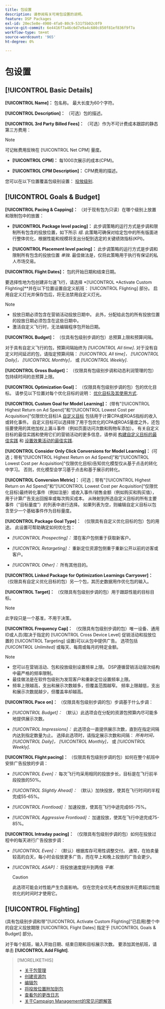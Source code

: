 ```yaml
---
title: 包设置
description: 请参阅有关可用包设置的说明。
feature: DSP Packages
exl-id: 20ec5e8e-4980-4fa0-80c9-531f5b02c0f9
source-git-commit: 6e4416f7a46c6d7e9a4c680c850f81ef836f9f7a
workflow-type: tm+mt
source-wordcount: '965'
ht-degree: 0%

---
```


# 包设置

## [!UICONTROL Basic Details]

**[!UICONTROL Name]：** 包名称。 最大长度为60个字符。

**[!UICONTROL Description]：** （可选）包的描述。

**[!UICONTROL 3rd Party Billed Fees]：** （可选）作为不可计费成本跟踪的静态第三方费用：

>[!NOTE]
>
>可记帐费用反映在 [!UICONTROL Net CPM] 量度。
>
* **[!UICONTROL CPM]：** 每1000次展示的成本(CPM)。

* **[!UICONTROL CPM Description]：** CPM费用的描述。

您可以在以下位置覆盖包级别设置： [投放级别](/help/dsp/campaign-management/placements/placement-settings.md).

## [!UICONTROL Goals & Budget]

**[!UICONTROL Pacing & Capping]：** （对于现有包为只读）在哪个级别上放置和限制包中的放置：

* **[!UICONTROL Package level pacing]：** 此步调策略的运行方式是步调和限制所有包含的投放位置，如下所示 *组*. 此策略可确保对给定包中的所有版面进行整体优化，根据性能和规模将支出分配到选定的关键绩效指标(KPI)。

* **[!UICONTROL Placement level pacing]：**  此步调策略的运行方式是步调和限制所有包含的投放位置 *单独*. 最佳做法是，仅将此策略用于执行有保证的私人市场交易。

**[!UICONTROL Flight Dates]：** 包的开始日期和结束日期。

要选择性地为包创建非匀速飞行，请选择 *[!UICONTROL *Activate Custom Flighting]**并在以下位置设置自定义航班： [!UICONTROL Flighting] 部分。 启用自定义灯光并保存包后，将无法禁用自定义灯光。

>[!NOTE]
>
>* 投放日期必须包含在营销活动投放日期中。 此外，分配给此包的所有投放位置的投放日期必须包含在这些日期中。
> * 激活自定义飞行时，无法编辑程序包开始日期。

**[!UICONTROL Budget]：** （仅具有包级别步调的包）总预算上限和预算间隔。

对于具有自定义飞行的包，预算间隔始终为 *[!UICONTROL All time]*. 对于没有自定义时间延迟的包，请指定预算间隔： *[!UICONTROL All time]，* *[!UICONTROL Daily]，* *[!UICONTROL Monthly]，* 或 *[!UICONTROL Weekly]*.

**[!UICONTROL Gross Budget]：** （仅限具有包级别步调和动态利润管理的包）包持续时间的总预算上限。

**[!UICONTROL Optimization Goal]：** （仅限具有包级别步调的包）包的优化目标。 请参见以下位置对每个优化目标的说明： [优化目标及其使用方式](/help/dsp/optimization/optimization-goals.md).

**[!UICONTROL Custom Goal for Model Learning]：** (带有&quot;[!UICONTROL Highest Return on Ad Spend]”和“[!UICONTROL Lowest Cost per Acquisition]”仅限优化目标)A [自定义目标](/help/dsp/optimization/custom-goal.md) 包括用于计算CPA或ROAS指标的收入或转化事件。 自定义目标可以选择除了用于包优化的CPA或ROAS量度之外，还包括要使用的其他加权上漏斗事件（例如页面访问次数和购物车添加）。 有关自定义目标的最佳实践和使用它们的营销活动的更多信息，请参阅 [构建自定义目标的最佳实践](/help/dsp/optimization/custom-goal.md#custom-goal-best-practices) 和 [设置效果活动的最佳实践](/help/dsp/optimization/campaign-best-practices-performance.md).<!-- At some point, all of the objectives will be prefixed with "ADSP " -->

**[!UICONTROL Consider Only Click Conversions for Model Learning]：** (可选；带有&quot;[!UICONTROL Highest Return on Ad Spend]”和“[!UICONTROL Lowest Cost per Acquisition]&quot;仅限优化目标)告知优化模型仅从基于点击的转化中学习。 否则，优化模型会学习基于点击和基于展示的转化。

**[!UICONTROL Conversion Metric]：** (可选；带有&quot;[!UICONTROL Highest Return on Ad Spend]”和“[!UICONTROL Lowest Cost per Acquisition]“仅限优化目标)最终转化事件（例如注册）或收入事件/销售金额（例如购买和购买值），用于计算广告支出回报率或每次购买成本。 从映射到所选自定义目标的所有主要事件（“目标量度”）的列表中进行选择。 如果列表为空，则编辑自定义目标以包含至少一个基础事件作为目标量度。

**[!UICONTROL Package Goal Type]：** （仅限具有自定义优化目标的包）包的用途。 此设置可帮助确定如何优化包：

* *[!UICONTROL Prospecting]：* 潜在客户包侧重于获取新客户。

* *[!UICONTROL Retargeting]：* 重新定位资源包侧重于重新公开以前的访客或客户。

* *[!UICONTROL Other]：* 所有其他目的。

**[!UICONTROL Linked Package for Optimization Learnings Carryover]：** （仅限具有自定义优化目标的包）另一个包，其历史数据用作优化包的输入。

**[!UICONTROL Target]：** （仅限具有包级别步调的包）用于跟踪性能的目标目标。

>[!NOTE]
>
>此字段只是一个基准，不用于决策。

**[!UICONTROL Frequency Cap]：** （仅限具有包级别步调的包）唯一设备、通用ID或人员(取决于指定的 [!UICONTROL Cross Device Level] 促销活动和投放位置的 [!UICONTROL Targeting] 设置)可以从包中提供广告。 选项包括 *[!UICONTROL Unlimited]* 或每天、每周或每月的特定金额。

>[!NOTE]
>
>* 您可以在营销活动、包和投放级别设置频率上限。 DSP遵循营销活动层次结构中最严格的频率限制。
>* 最佳做法是在软件包级别为发现客户和重新定位设置频率上限。
> * 频率上限越高，支出和展示次数越多，但覆盖范围越窄。 频率上限越低，支出和展示次数就越少，但覆盖率却越高。

**[!UICONTROL Pace on]：** （仅限具有包级别步调的包）步调基于什么步调：

* *[!UICONTROL Budget]：* （默认）此选项会在分配的资源包预算内尽可能多地提供展示次数。

* *[!UICONTROL Impressions]：* 此选项会一直提供展示次数，直到在指定间隔内达到指定数量为止。 选择此选项时，请指定展示次数和间隔： *所有时间，* *[!UICONTROL Daily]，* *[!UICONTROL Monthly]，* 或 *[!UICONTROL Weekly]*.

**[!UICONTROL Flight pacing]：** （仅限具有包级别步调的包）如何在整个航班中安排广告投放的步调：

* *[!UICONTROL Even]：* 每次飞行均采用相同的投放步长，目标是在飞行前半段投放的50%。

* *[!UICONTROL Slightly Ahead]：* （默认）加快投放，使其在飞行时间的半程完成55-65%。

* *[!UICONTROL Frontload]：* 加速投放，使其在飞行中途完成65-75%。

* *[!UICONTROL Aggressive Frontload]：* 加速投放，使其在飞行中途完成75-85%。

**[!UICONTROL Intraday pacing]：** （仅限具有包级别步调的包）如何在投放过程中的每天进行广告投放步调：

* *[!UICONTROL Even]：* （默认）根据库存可用性调整交付。 通常，在拍卖量较高的白天，每小时会投放更多广告，而在早上和晚上投放的广告会更少。

* *[!UICONTROL ASAP]：* 将投放速度提升到两倍 *平衡*.

  >[!CAUTION]
  >
  >此选项可能会对性能产生负面影响。 仅在您完全优先考虑投放并花费超过性能优化的时间时才使用它。

## [!UICONTROL Flighting]

(具有包级别步调和带&quot;[!UICONTROL Activate Custom Flighting]”已启用)整个中的自定义投放期限 [!UICONTROL Flight Dates] 指定于 [!UICONTROL Goals & Budget] 部分。

对于每个航班，输入开始日期、结束日期和目标展示次数。 要添加其他航班，请单击 **[!UICONTROL Add Flight]**.

>[!MORELIKETHIS]
>
>* [关于包管理](package-about.md)
>* [创建资源包](package-create.md)
>* [编辑包](package-edit.md)
>* [将投放位置附加到包](package-attach-placement.md)
>* [查看包的更改日志](package-change-log.md)
>* [关于Campaign Management的常见问题解答](/help/dsp/campaign-management/faq-campaign-management.md)
